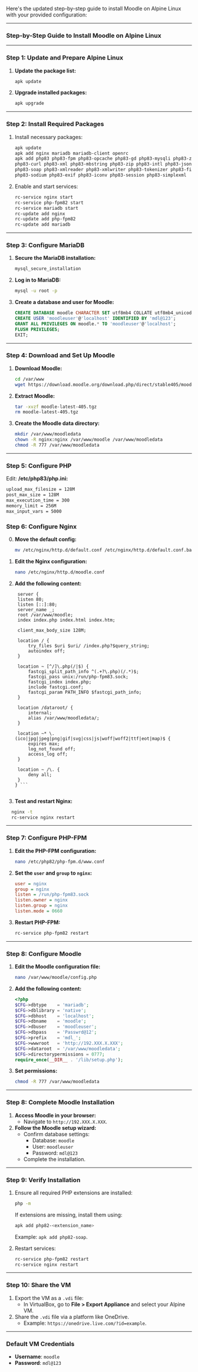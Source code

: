 Here's the updated step-by-step guide to install Moodle on Alpine Linux with your provided configuration:

---

### **Step-by-Step Guide to Install Moodle on Alpine Linux**

---

### **Step 1: Update and Prepare Alpine Linux**

1. **Update the package list:**
   ```bash
   apk update
   ```
2. **Upgrade installed packages:**
   ```bash
   apk upgrade
   ```

---

### **Step 2: Install Required Packages**

1. Install necessary packages:
   ```bash
   apk update
   apk add nginx mariadb mariadb-client openrc
   apk add php83 php83-fpm php83-opcache php83-gd php83-mysqli php83-zlib \
   php83-curl php83-xml php83-mbstring php83-zip php83-intl php83-json \
   php83-soap php83-xmlreader php83-xmlwriter php83-tokenizer php83-fileinfo \
   php83-sodium php83-exif php83-iconv php83-session php83-simplexml

   ```
2. Enable and start services:
   ```bash
   rc-service nginx start
   rc-service php-fpm82 start
   rc-service mariadb start
   rc-update add nginx
   rc-update add php-fpm82
   rc-update add mariadb
   ```

---

### **Step 3: Configure MariaDB**

1. **Secure the MariaDB installation:**
   ```bash
   mysql_secure_installation
   ```
2. **Log in to MariaDB:**
   ```bash
   mysql -u root -p
   ```
3. **Create a database and user for Moodle:**
   ```sql
   CREATE DATABASE moodle CHARACTER SET utf8mb4 COLLATE utf8mb4_unicode_ci;
   CREATE USER 'moodleuser'@'localhost' IDENTIFIED BY 'mdl@123';
   GRANT ALL PRIVILEGES ON moodle.* TO 'moodleuser'@'localhost';
   FLUSH PRIVILEGES;
   EXIT;
   ```

---

### **Step 4: Download and Set Up Moodle**

1. **Download Moodle:**
   ```bash
   cd /var/www
   wget https://download.moodle.org/download.php/direct/stable405/moodle-latest-405.tgz
   ```
2. **Extract Moodle:**
   ```bash
   tar -xvzf moodle-latest-405.tgz
   rm moodle-latest-405.tgz
   ```
3. **Create the Moodle data directory:**
   ```bash
   mkdir /var/www/moodledata
   chown -R nginx:nginx /var/www/moodle /var/www/moodledata
   chmod -R 777 /var/www/moodledata
   ```

---
### **Step 5: Configure PHP**
 Edit:   **/etc/php83/php.ini:**
  
 ```bash
 upload_max_filesize = 128M
post_max_size = 128M
max_execution_time = 300
memory_limit = 256M
max_input_vars = 5000

   ```








### **Step 6: Configure Nginx**
0. **Move the default config:**
    ```bash
   mv /etc/nginx/http.d/default.conf /etc/nginx/http.d/default.conf.bak
   ```

1. **Edit the Nginx configuration:**
   ```bash
   nano /etc/nginx/http.d/moodle.conf
   ```
2. **Add the following content:**
   ```nginx
    server {
    listen 80;
    listen [::]:80;
    server_name _;
    root /var/www/moodle;
    index index.php index.html index.htm;

    client_max_body_size 128M;

    location / {
        try_files $uri $uri/ /index.php?$query_string;
        autoindex off;
    }

    location ~ [^/]\.php(/|$) {
        fastcgi_split_path_info ^(.+?\.php)(/.*)$;
        fastcgi_pass unix:/run/php-fpm83.sock;
        fastcgi_index index.php;
        include fastcgi.conf;
        fastcgi_param PATH_INFO $fastcgi_path_info;
    }

    location /dataroot/ {
        internal;
        alias /var/www/moodledata/;
    }

    location ~* \.(ico|jpg|jpeg|png|gif|svg|css|js|woff|woff2|ttf|eot|map)$ {
        expires max;
        log_not_found off;
        access_log off;
    }

    location ~ /\. {
        deny all;
    }
   } ```


3. **Test and restart Nginx:**

 ```bash
   nginx -t
   rc-service nginx restart
   ```

---

### **Step 7: Configure PHP-FPM**

1. **Edit the PHP-FPM configuration:**
   ```bash
   nano /etc/php82/php-fpm.d/www.conf
   ```

2. **Set the `user` and `group` to `nginx`:**
   ```ini
   user = nginx
   group = nginx
   listen = /run/php-fpm83.sock
   listen.owner = nginx
   listen.group = nginx
   listen.mode = 0660
   ```

3. **Restart PHP-FPM:**

   ```bash
   rc-service php-fpm82 restart
   ```

---

### **Step 8: Configure Moodle**

1. **Edit the Moodle configuration file:**
   ```bash
   nano /var/www/moodle/config.php
   ```
2. **Add the following content:**
   ```php
   <?php
   $CFG->dbtype    = 'mariadb';
   $CFG->dblibrary = 'native';
   $CFG->dbhost    = 'localhost';
   $CFG->dbname    = 'moodle';
   $CFG->dbuser    = 'moodleuser';
   $CFG->dbpass    = 'Passwrd@12';
   $CFG->prefix    = 'mdl_';
   $CFG->wwwroot   = 'http://192.XXX.X.XXX';
   $CFG->dataroot  = '/var/www/moodledata';
   $CFG->directorypermissions = 0777;
   require_once(__DIR__ . '/lib/setup.php');
   ```
3. **Set permissions:**

    ```bash
   chmod -R 777 /var/www/moodledata
   ```

---

### **Step 8: Complete Moodle Installation**

1. **Access Moodle in your browser:**
   - Navigate to `http://192.XXX.X.XXX`.
2. **Follow the Moodle setup wizard:**
   - Confirm database settings:
     - Database: `moodle`
     - User: `moodleuser`
     - Password: `mdl@123`
   - Complete the installation.

---

### **Step 9: Verify Installation**

1. Ensure all required PHP extensions are installed:
   ```bash
   php -m
   ```
   If extensions are missing, install them using:
   ```bash
   apk add php82-<extension_name>
   ```
   Example: `apk add php82-soap`.

2. Restart services:
   ```bash
   rc-service php-fpm82 restart
   rc-service nginx restart
   ```

---

### **Step 10: Share the VM**

1. Export the VM as a `.vdi` file:
   - In VirtualBox, go to **File > Export Appliance** and select your Alpine VM.
2. Share the `.vdi` file via a platform like OneDrive.
   - Example: `https://onedrive.live.com/?id=example`.

---

### **Default VM Credentials**

- **Username**: `moodle`
- **Password**: `mdl@123`

